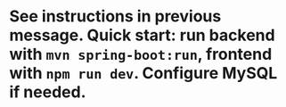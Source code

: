 # See instructions in previous message. Quick start: run backend with `mvn spring-boot:run`, frontend with `npm run dev`. Configure MySQL if needed.
